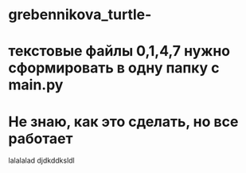 # grebennikova_turtle-
# текстовые файлы 0,1,4,7 нужно сформировать в одну папку с main.py
# Не знаю, как это сделать, но все работает 
lalalalad
djdkddksldl
